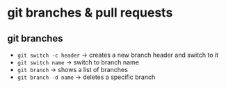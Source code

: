 # git branches & pull requests

## git branches

- `git switch -c header` -> creates a new branch header and switch to it
- `git switch name` -> switch to branch name
- `git branch` -> shows a list of branches
- `git branch -d name` -> deletes a specific branch
